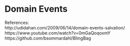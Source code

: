 <h1>Domain Events</h1>
References: <br>
http://udidahan.com/2009/06/14/domain-events-salvation/ <br>
https://www.youtube.com/watch?v=0mGaQoqoxmY <br>
https://github.com/bsommardahl/BlingBag
